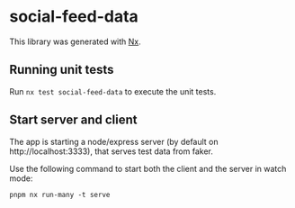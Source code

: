 # social-feed-data

This library was generated with [Nx](https://nx.dev).

## Running unit tests

Run `nx test social-feed-data` to execute the unit tests.

## Start server and client

The app is starting a node/express server (by default on http://localhost:3333), that serves test data from faker.

Use the following command to start both the client and the server in watch mode:

`pnpm nx run-many -t serve`